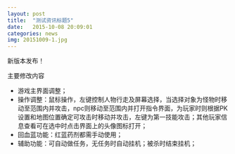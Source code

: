 ```yaml
---
layout: post
title:  "测试资讯标题5"
date:   2015-10-08 20:09:01
categories: news
img: 20151009-1.jpg
---
```

新版本发布！

主要修改内容
<ul>
<li>游戏主界面调整；</li>
<li>操作调整：鼠标操作，左键控制人物行走及屏幕选择，当选择对象为怪物时移动至范围内并攻击，npc则移动至范围内并打开指令界面，为玩家时则根据PK设置和地图位置确定可攻击时移动并攻击，左键为第一技能攻击；其他玩家信息查看可在选中时点击界面上的头像图标打开；</li>
<li>回血蓝功能：红蓝药剂都需手动使用；</li>
<li>辅助功能：可自动做任务，无任务时自动挂机；被杀时结束挂机；</li>
</ul>